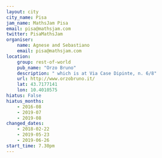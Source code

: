 ```yaml
---
layout: city                                           
city_name: Pisa
jam_name: MathsJam Pisa
email: pisa@mathsjam.com
twitter: PisaMathsJam
organiser:
    name: Agnese and Sebastiano
    email: pisa@mathsjam.com
location:
    group: rest-of-world
    pub_name: "Orzo Bruno"
    description: " which is at Via Case Dipinte, n. 6/8"
    url: http://www.orzobruno.it/
    lat: 43.7177141
    lon: 10.4010575
hiatus: False
hiatus_months:
    - 2016-08
    - 2019-07
    - 2019-08
changed_dates:
    - 2018-02-22
    - 2019-05-23
    - 2019-06-26
start_time: 7.30pm
---
```


